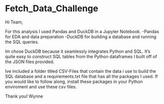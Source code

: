 # Fetch_Data_Challenge

Hi Team, 

For this analysis I used Pandas and DuckDB in a Jupyter Notebook.
-Pandas for EDA and data preparation
-DuckDB for building a database and running the SQL queries. 

Im chose DuckDB because it seamlessly integrates Python and SQL. It’s quite easy to construct SQL tables from the Python dataframes I built off of the JSON files provided.

Ive included a folder titled CSV-Files that contain the data i use to build the SQL database and a requirements.txt file that has all the packages I used. If you would like to follow along, install these packages in your Python enviroment and use these csv files.

Thank you!
Wynne
